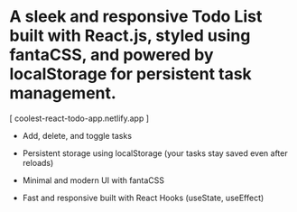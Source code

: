 # A sleek and responsive Todo List built with React.js, styled using fantaCSS, and powered by localStorage for persistent task management.

[ coolest-react-todo-app.netlify.app ]


- Add, delete, and toggle tasks

- Persistent storage using localStorage (your tasks stay saved even after reloads)

- Minimal and modern UI with fantaCSS

- Fast and responsive built with React Hooks (useState, useEffect)
